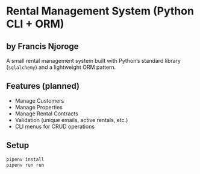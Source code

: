 # Rental Management System (Python CLI + ORM)
## by Francis Njoroge
A small rental management system built with Python’s standard library (`sqlalchemy`) and a lightweight ORM pattern. 

## Features (planned)
- Manage Customers
- Manage Properties
- Manage Rental Contracts
- Validation (unique emails, active rentals, etc.)
- CLI menus for CRUD operations

## Setup
```bash
pipenv install
pipenv run run
